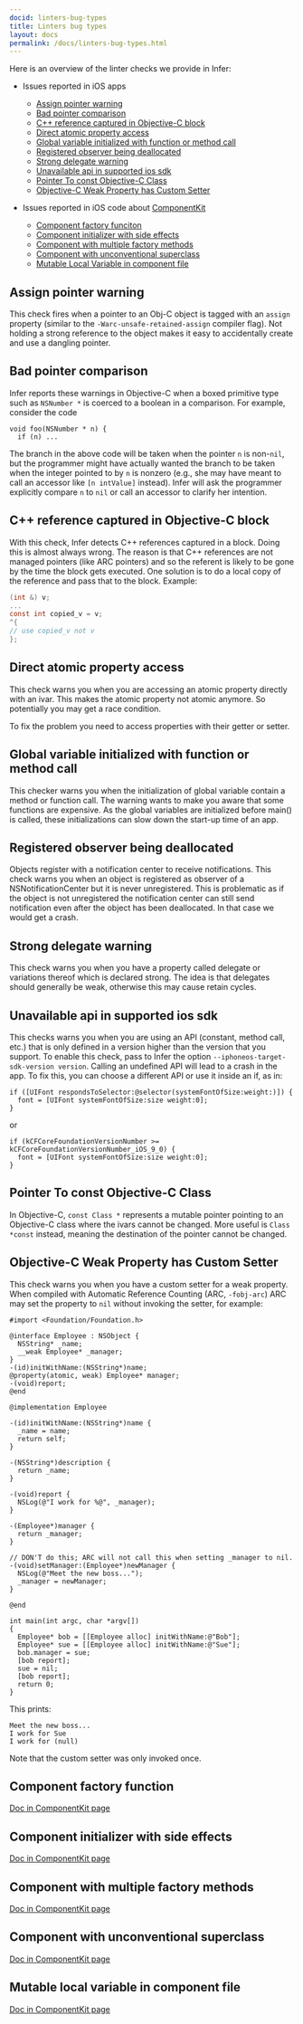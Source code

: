 ```yaml
---
docid: linters-bug-types
title: Linters bug types
layout: docs
permalink: /docs/linters-bug-types.html
---
```


Here is an overview of the linter checks we provide in Infer:

- Issues reported in iOS apps
  - [Assign pointer warning](/docs/linters-bug-types.html#ASSIGN_POINTER_WARNING)
  - [Bad pointer comparison](/docs/linters-bug-types.html#BAD_POINTER_COMPARISON)
  - [C++ reference captured in Objective-C block](/docs/linters-bug-types.html#CXX_REFERENCE_CAPTURED_IN_OBJC_BLOCK)
  - [Direct atomic property access](/docs/linters-bug-types.html#DIRECT_ATOMIC_PROPERTY_ACCESS)
  - [Global variable initialized with function or method call](/docs/linters-bug-types.html#GLOBAL_VARIABLE_INITIALIZED_WITH_FUNCTION_OR_METHOD_CALL)
  - [Registered observer being deallocated](/docs/linters-bug-types.html#REGISTERED_OBSERVER_BEING_DEALLOCATED)
  - [Strong delegate warning](/docs/linters-bug-types.html#STRONG_DELEGATE_WARNING)
  - [Unavailable api in supported ios sdk](/docs/linters-bug-types.html#UNAVAILABLE_API_IN_SUPPORTED_IOS_SDK)
  - [Pointer To const Objective-C Class](/docs/linters-bug-types.html#POINTER_TO_CONST_OBJC_CLASS)
  - [Objective-C Weak Property has Custom Setter](/doc/linters-bug-types.html#DISCOURAGED_WEAK_PROPERTY_CUSTOM_SETTER)
  
- Issues reported in iOS code about [ComponentKit](http://componentkit.org)
  - [Component factory funciton](/docs/linters-bug-types.html#COMPONENT_FACTORY_FUNCTION)
  - [Component initializer with side effects](/docs/linters-bug-types.html#COMPONENT_INITIALIZER_WITH_SIDE_EFFECTS)
  - [Component with multiple factory methods](/docs/linters-bug-types.html#COMPONENT_WITH_MULTIPLE_FACTORY_METHODS)
  - [Component with unconventional superclass](/docs/linters-bug-types.html#COMPONENT_WITH_UNCONVENTIONAL_SUPERCLASS)
  - [Mutable Local Variable in component file](/docs/linters-bug-types.html#MUTABLE_LOCAL_VARIABLE_IN_COMPONENT_FILE)


 
## <a name="ASSIGN_POINTER_WARNING"></a> Assign pointer warning

This check fires when a pointer to an Obj-C object is tagged with an `assign` property (similar to the `-Warc-unsafe-retained-assign` compiler flag). Not holding a strong reference to the object makes it easy to accidentally create and use a dangling pointer.

## <a name="BAD_POINTER_COMPARISON"></a> Bad pointer comparison

Infer reports these warnings in Objective-C when a boxed primitive type such as `NSNumber *` is coerced to a boolean in a comparison. For example, consider the code

```objc
void foo(NSNumber * n) {
  if (n) ...
```

The branch in the above code will be taken when the pointer `n` is non-`nil`, but the programmer might have actually wanted the branch to be taken when the integer pointed to by `n` is nonzero (e.g., she may have meant to call an accessor like `[n intValue]` instead). Infer will ask the programmer explicitly compare `n` to `nil` or call an accessor to clarify her intention.

## <a name="CXX_REFERENCE_CAPTURED_IN_OBJC_BLOCK"></a> C++ reference captured in Objective-C block

With this check, Infer detects C++ references captured in a block. Doing this is almost always wrong.
The reason is that C++ references are not managed pointers (like ARC pointers) and so the referent is
likely to be gone by the time the block gets executed.
One solution is to do a local copy of the reference and pass that to the block. Example:

```c
(int &) v;
...
const int copied_v = v;
^{
// use copied_v not v
};
```


## <a name="DIRECT_ATOMIC_PROPERTY_ACCESS"></a> Direct atomic property access

This check warns you when you are accessing an atomic property directly with an ivar.
This makes the atomic property not atomic anymore. So potentially you may get a race condition.

To fix the problem you need to access properties with their getter or setter.

## <a name="GLOBAL_VARIABLE_INITIALIZED_WITH_FUNCTION_OR_METHOD_CALL"></a> Global variable initialized with function or method call

This checker warns you when the initialization of global variable contain a method or function call.
The warning wants to make you aware that some functions are expensive.
As the global variables are initialized before main() is called, these initializations can slow down the
start-up time of an app.

## <a name="REGISTERED_OBSERVER_BEING_DEALLOCATED"></a> Registered observer being deallocated

Objects register with a notification center to receive notifications.
This check warns you when an object is registered as observer of a NSNotificationCenter but
it is never unregistered. This is problematic as if the object is not unregistered
the notification center can still send notification even after the object has been deallocated.
In that case we would get a crash.

## <a name="STRONG_DELEGATE_WARNING"></a> Strong delegate warning

This check warns you when you have a property called delegate or variations thereof which is declared strong. The idea is that
delegates should generally be weak, otherwise this may cause retain cycles.

## <a name="UNAVAILABLE_API_IN_SUPPORTED_IOS_SDK"></a> Unavailable api in supported ios sdk

This checks warns you when you are using an API (constant, method call, etc.) that is only defined in a version higher than the version 
that you support. To enable this check, pass to Infer the option `--iphoneos-target-sdk-version version`. Calling an undefined API will lead to a crash in the app. To fix this, you can choose a different API or use it inside an if, as in:

```objc
if ([UIFont respondsToSelector:@selector(systemFontOfSize:weight:)]) {
  font = [UIFont systemFontOfSize:size weight:0];
}
```
or 

```objc
if (kCFCoreFoundationVersionNumber >= kCFCoreFoundationVersionNumber_iOS_9_0) {
  font = [UIFont systemFontOfSize:size weight:0];
}
```

## <a name="POINTER_TO_CONST_OBJC_CLASS"></a> Pointer To const Objective-C Class

In Objective-C, `const Class *` represents a mutable pointer pointing to an Objective-C class where the ivars cannot be changed. More useful is `Class *const` instead, meaning the destination of the pointer cannot be changed.


## <a name="DISCOURAGED_WEAK_PROPERTY_CUSTOM_SETTER"></a> Objective-C Weak Property has Custom Setter

This check warns you when you have a custom setter for a weak
property. When compiled with Automatic Reference Counting (ARC,
`-fobj-arc`) ARC may set the property to `nil` without invoking the
setter, for example:

```objc
#import <Foundation/Foundation.h>

@interface Employee : NSObject {
  NSString* _name;
  __weak Employee* _manager;
}
-(id)initWithName:(NSString*)name;
@property(atomic, weak) Employee* manager;
-(void)report;
@end

@implementation Employee

-(id)initWithName:(NSString*)name {
  _name = name;
  return self;
}

-(NSString*)description {
  return _name;
}

-(void)report {
  NSLog(@"I work for %@", _manager);
}

-(Employee*)manager {
  return _manager;
}

// DON'T do this; ARC will not call this when setting _manager to nil.
-(void)setManager:(Employee*)newManager {
  NSLog(@"Meet the new boss...");
  _manager = newManager;
}

@end

int main(int argc, char *argv[])
{
  Employee* bob = [[Employee alloc] initWithName:@"Bob"];
  Employee* sue = [[Employee alloc] initWithName:@"Sue"];
  bob.manager = sue;
  [bob report];
  sue = nil;
  [bob report];
  return 0;
}
```

This prints:

```
Meet the new boss...
I work for Sue
I work for (null)
```

Note that the custom setter was only invoked once.

## <a name="COMPONENT_FACTORY_FUNCTION"></a> Component factory function

[Doc in ComponentKit page](http://componentkit.org/docs/break-out-composites.html)

## <a name="COMPONENT_INITIALIZER_WITH_SIDE_EFFECTS"></a> Component initializer with side effects

[Doc in ComponentKit page](http://componentkit.org/docs/no-side-effects.html)

## <a name="COMPONENT_WITH_MULTIPLE_FACTORY_METHODS"></a> Component with multiple factory methods

[Doc in ComponentKit page](http://componentkit.org/docs/avoid-overrides.html)


## <a name="COMPONENT_WITH_UNCONVENTIONAL_SUPERCLASS"></a> Component with unconventional superclass

[Doc in ComponentKit page](http://componentkit.org/docs/never-subclass-components.html)

## <a name="MUTABLE_LOCAL_VARIABLE_IN_COMPONENT_FILE"></a> Mutable local variable in component file

[Doc in ComponentKit page](http://componentkit.org/docs/avoid-local-variables.html)










